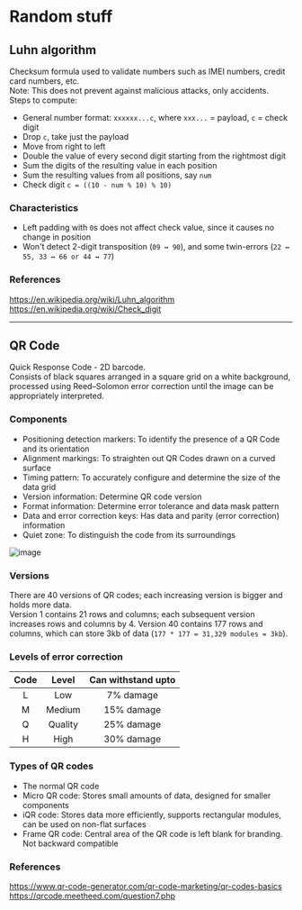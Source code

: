 # Random stuff
## Luhn algorithm
Checksum formula used to validate numbers such as IMEI numbers, credit card numbers, etc.  
Note: This does not prevent against malicious attacks, only accidents.  
Steps to compute:  
- General number format: `xxxxxx...c`, where `xxx...` = payload, `c` = check digit
- Drop `c`, take just the payload
- Move from right to left
- Double the value of every second digit starting from the rightmost digit
- Sum the digits of the resulting value in each position
- Sum the resulting values from all positions, say `num`
- Check digit `c = ((10 - num % 10) % 10)`

### Characteristics
- Left padding with `0`s does not affect check value, since it causes no change in position
- Won't detect 2-digit transposition (`09 ↔ 90`), and some twin-errors (`22 ↔ 55, 33 ↔ 66 or 44 ↔ 77`)

### References
https://en.wikipedia.org/wiki/Luhn_algorithm
https://en.wikipedia.org/wiki/Check_digit

-----
## QR Code
Quick Response Code - 2D barcode.  
Consists of black squares arranged in a square grid on a white background, processed using Reed–Solomon error correction until the image can be appropriately interpreted.
### Components
- Positioning detection markers: To identify the presence of a QR Code and its orientation
- Alignment markings: To straighten out QR Codes drawn on a curved surface
- Timing pattern: To accurately configure and determine the size of the data grid
- Version information: Determine QR code version
- Format information: Determine error tolerance and data mask pattern
- Data and error correction keys: Has data and parity (error correction) information
- Quiet zone: To distinguish the code from its surroundings

![image](https://user-images.githubusercontent.com/45961072/156776188-819ce7a3-b7d2-490c-ae7d-a61dc230afca.png)

### Versions
There are 40 versions of QR codes; each increasing version is bigger and holds more data.  
Version 1 contains 21 rows and columns; each subsequent version increases rows and columns by 4.
Version 40 contains 177 rows and columns, which can store 3kb of data (`177 * 177 = 31,329 modules = 3kb`).  

### Levels of error correction
|Code|Level|Can withstand upto|
|:---:|:---:|:---:|
|L|Low|7% damage|
|M|Medium|15% damage|
|Q|Quality|25% damage|
|H|High|30% damage|

### Types of QR codes
- The normal QR code
- Micro QR code: Stores small amounts of data, designed for smaller components
- iQR code: Stores data more efficiently, supports rectangular modules, can be used on non-flat surfaces
- Frame QR code: Central area of the QR code is left blank for branding. Not backward compatible 
### References
https://www.qr-code-generator.com/qr-code-marketing/qr-codes-basics
https://qrcode.meetheed.com/question7.php